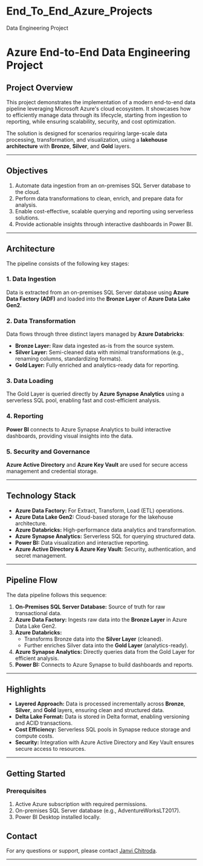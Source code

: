 # End_To_End_Azure_Projects
Data Engineering Project

# Azure End-to-End Data Engineering Project

## Project Overview
This project demonstrates the implementation of a modern end-to-end data pipeline leveraging Microsoft Azure's cloud ecosystem. It showcases how to efficiently manage data through its lifecycle, starting from ingestion to reporting, while ensuring scalability, security, and cost optimization.

The solution is designed for scenarios requiring large-scale data processing, transformation, and visualization, using a **lakehouse architecture** with **Bronze**, **Silver**, and **Gold** layers.

---

## Objectives
1. Automate data ingestion from an on-premises SQL Server database to the cloud.
2. Perform data transformations to clean, enrich, and prepare data for analysis.
3. Enable cost-effective, scalable querying and reporting using serverless solutions.
4. Provide actionable insights through interactive dashboards in Power BI.

---

## Architecture
The pipeline consists of the following key stages:

### 1. **Data Ingestion**
Data is extracted from an on-premises SQL Server database using **Azure Data Factory (ADF)** and loaded into the **Bronze Layer** of **Azure Data Lake Gen2**.

### 2. **Data Transformation**
Data flows through three distinct layers managed by **Azure Databricks**:
- **Bronze Layer:** Raw data ingested as-is from the source system.
- **Silver Layer:** Semi-cleaned data with minimal transformations (e.g., renaming columns, standardizing formats).
- **Gold Layer:** Fully enriched and analytics-ready data for reporting.

### 3. **Data Loading**
The Gold Layer is queried directly by **Azure Synapse Analytics** using a serverless SQL pool, enabling fast and cost-efficient analysis.

### 4. **Reporting**
**Power BI** connects to Azure Synapse Analytics to build interactive dashboards, providing visual insights into the data.

### 5. **Security and Governance**
**Azure Active Directory** and **Azure Key Vault** are used for secure access management and credential storage.

---

## Technology Stack
- **Azure Data Factory:** For Extract, Transform, Load (ETL) operations.
- **Azure Data Lake Gen2:** Cloud-based storage for the lakehouse architecture.
- **Azure Databricks:** High-performance data analytics and transformation.
- **Azure Synapse Analytics:** Serverless SQL for querying structured data.
- **Power BI:** Data visualization and interactive reporting.
- **Azure Active Directory & Azure Key Vault:** Security, authentication, and secret management.

---

## Pipeline Flow
The data pipeline follows this sequence:

1. **On-Premises SQL Server Database:** Source of truth for raw transactional data.
2. **Azure Data Factory:** Ingests raw data into the **Bronze Layer** in Azure Data Lake Gen2.
3. **Azure Databricks:**
   - Transforms Bronze data into the **Silver Layer** (cleaned).
   - Further enriches Silver data into the **Gold Layer** (analytics-ready).
4. **Azure Synapse Analytics:** Directly queries data from the Gold Layer for efficient analysis.
5. **Power BI:** Connects to Azure Synapse to build dashboards and reports.

---

## Highlights
- **Layered Approach:** Data is processed incrementally across **Bronze**, **Silver**, and **Gold** layers, ensuring clean and structured data.
- **Delta Lake Format:** Data is stored in Delta format, enabling versioning and ACID transactions.
- **Cost Efficiency:** Serverless SQL pools in Synapse reduce storage and compute costs.
- **Security:** Integration with Azure Active Directory and Key Vault ensures secure access to resources.

---

## Getting Started

### Prerequisites
1. Active Azure subscription with required permissions.
2. On-premises SQL Server database (e.g., AdventureWorksLT2017).
3. Power BI Desktop installed locally.


## Contact
For any questions or support, please contact [Janvi Chitroda](mailto:janvichitroda0824@gmail.com).

---
